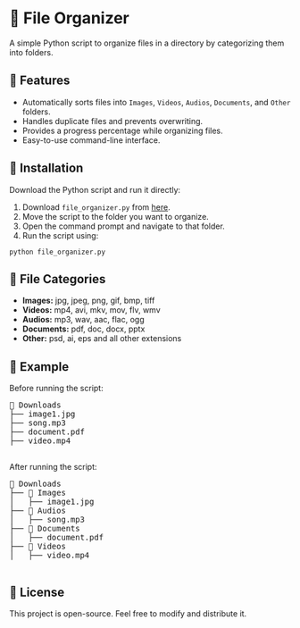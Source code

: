 <!DOCTYPE html>
<html>
<body>
    <h1>📂 File Organizer</h1>
    <p>A simple Python script to organize files in a directory by categorizing them into folders.</p>
    <h2>🚀 Features</h2>
    <ul>
        <li>Automatically sorts files into <code>Images</code>, <code>Videos</code>, <code>Audios</code>, <code>Documents</code>, and <code>Other</code> folders.</li>
        <li>Handles duplicate files and prevents overwriting.</li>
        <li>Provides a progress percentage while organizing files.</li>
        <li>Easy-to-use command-line interface.</li>
    </ul>
    <h2>📜 Installation</h2>
    <p>Download the Python script and run it directly:</p>
    <ol>
        <li>Download <code>file_organizer.py</code> from <a href="https://github.com/DilanHansaja/Simple_File_Organizer">here</a>.</li>
        <li>Move the script to the folder you want to organize.</li>
        <li>Open the command prompt and navigate to that folder.</li>
        <li>Run the script using:</li>
    </ol>
    <pre><code>python file_organizer.py</code></pre>
    <h2>📂 File Categories</h2>
    <ul>
        <li><strong>Images:</strong> jpg, jpeg, png, gif, bmp, tiff</li>
        <li><strong>Videos:</strong> mp4, avi, mkv, mov, flv, wmv</li>
        <li><strong>Audios:</strong> mp3, wav, aac, flac, ogg</li>
        <li><strong>Documents:</strong> pdf, doc, docx, pptx</li>
        <li><strong>Other:</strong> psd, ai, eps and all other extensions</li>
    </ul>
    <h2>📌 Example</h2>
    <p>Before running the script:</p>
    <pre>
📁 Downloads
├── image1.jpg
├── song.mp3
├── document.pdf
├── video.mp4
    </pre>
    <p>After running the script:</p>
    <pre>
📁 Downloads
├── 📂 Images
│   ├── image1.jpg
├── 📂 Audios
│   ├── song.mp3
├── 📂 Documents
│   ├── document.pdf
├── 📂 Videos
│   ├── video.mp4
    </pre>
    <h2>📝 License</h2>
    <p>This project is open-source. Feel free to modify and distribute it.</p>
</body>
</html>
